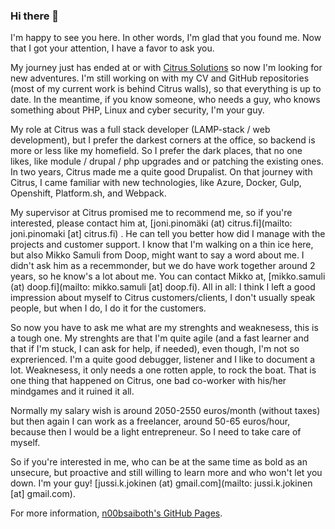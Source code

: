 ### Hi there 👋

I'm happy to see you here. In other words, I'm glad that you found me. Now that I got your attention, I have a favor to ask you. 

My journey just has ended at or with [Citrus Solutions](https://citrussolutions.fi/) so now I'm looking for new adventures. I'm still working on with my CV and GitHub repositories (most of my current work is behind Citrus walls), so that everything is up to date. In the meantime, if you know someone, who needs a guy, who knows something about PHP, Linux and cyber security, I'm your guy. 

My role at Citrus was a full stack developer (LAMP-stack / web development), but I prefer the darkest corners at the office, so backend is more or less like my homefield. So I prefer the dark places, that no one likes, like module / drupal / php upgrades and or patching the existing ones. In two years, Citrus made me a quite good Drupalist. On that journey with Citrus, I came familiar with new technologies, like Azure, Docker, Gulp, Openshift, Platform.sh, and Webpack. 

My supervisor at Citrus promised me to recommend me, so if you're interested, please contact him at, [joni.pinomäki (at) citrus.fi](mailto: joni.pinomaki [at] citrus.fi) . He can tell you better how did I manage with the projects and customer support. I know that I'm walking on a thin ice here, but also Mikko Samuli from Doop, might want to say a word about me. I didn't ask him as a recemmonder, but we do have work together around 2 years, so he know's a lot about me. You can contact Mikko at, [mikko.samuli (at) doop.fi](mailto: mikko.samuli [at] doop.fi). All in all: I think I left a good impression about myself to Citrus customers/clients, I don't usually speak people, but when I do, I do it for the customers. 

So now you have to ask me what are my strenghts and weaknesess, this is a tough one. My strenghts are that I'm quite agile (and a fast learner and that if I'm stuck, I can ask for help, if needed), even though, I'm not so exprerienced. I'm a quite good debugger, listener and I like to document a lot. Weaknesess, it only needs a one rotten apple, to rock the boat. That is one thing that happened on Citrus, one bad co-worker with his/her mindgames and it ruined it all. 

Normally my salary wish is around 2050-2550 euros/month (without taxes) but then again I can work as a freelancer, around 50-65 euros/hour, because then I would be a light entrepreneur. So I need to take care of myself.

So if you're interested in me, who can be at the same time as bold as an unsecure, but proactive and still willing to learn more and who won't let you down. I'm your guy! [jussi.k.jokinen (at) gmail.com](mailto: jussi.k.jokinen [at] gmail.com). 

For more information, [n00bsaiboth's GitHub Pages](https://n00bsaiboth.github.io/).

<!--
**n00bsaiboth/n00bsaiboth** is a ✨ _special_ ✨ repository because itsfile) appears on your GitHub profile.

Here are some ideas to get you started:

- 🔭 I’m currently working on ...
- 🌱 I’m currently learning ...
- 👯 I’m looking to collaborate on ...
- 🤔 I’m looking for help with ...
- 💬 Ask me about ...
- 📫 How to reach me: ...
- 😄 Pronouns: ...
- ⚡ Fun fact: ...
-->

